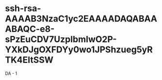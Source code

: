 # ssh-rsa-AAAAB3NzaC1yc2EAAAADAQABAAABAQC-e8-sPzEuCDV7UzpIbmIwO2P-YXkDJgOXFDYy0wo1JPShzueg5yRTK4EItSSW
DA - 1
